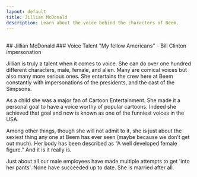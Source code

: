 ```yaml
---
layout: default
title: Jillian McDonald
description: Learn about the voice behind the characters of Beem.
---
```

<div class="bs1-file-img"></div><br />
## Jillian McDonald
### Voice Talent
"My fellow Americans" - Bill Clinton impersonation

Jillian is truly a talent when it comes to voice.  She can do over one hundred different characters, male, female, and alien.  Many are comical voices but also many more serious ones.  She entertains the crew here at Beem constantly with impersonations of the presidents, and the cast of the Simpsons.

As a child she was a major fan of Cartoon Entertainment.  She made it a personal goal to have a voice worthy of popular cartoons.  Indeed she achieved that goal and now is known as one of the funniest voices in the USA.

Among other things, though she will not admit to it, she is just about the sexiest thing any one at Beem has ever seen (maybe because we don’t get out much).  Her body has been described as “A well developed female figure.”  And it is it really is.

Just about all our male employees have made multiple attempts to get 'into her pants'.  None have succeeded up to date.  She is married after all.
